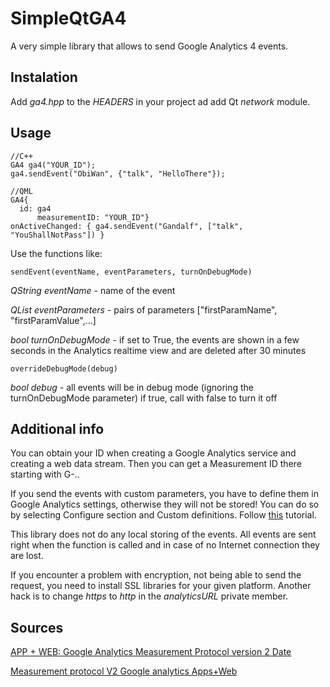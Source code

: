 # SimpleQtGA4
A very simple library that allows to send Google Analytics 4 events.

## Instalation
Add *ga4.hpp* to the *HEADERS* in your project ad add Qt *network* module.

## Usage
	//C++
	GA4 ga4("YOUR_ID");
	ga4.sendEvent("ObiWan", {"talk", "HelloThere"});

	//QML
	GA4{
	  id: ga4
          measurementID: "YOUR_ID"}
	onActiveChanged: { ga4.sendEvent("Gandalf", ["talk", "YouShallNotPass"]) }

Use the functions like:

	sendEvent(eventName, eventParameters, turnOnDebugMode)

*QString eventName* - name of the event

*QList<QString> eventParameters* - pairs of parameters ["firstParamName", "firstParamValue",...]

*bool turnOnDebugMode* - if set to True, the events are shown in a few seconds in the Analytics realtime view and are deleted after 30 minutes

	overrideDebugMode(debug)

*bool debug* - all events will be in debug mode (ignoring the turnOnDebugMode parameter) if true, call with false to turn it off

## Additional info
You can obtain your ID when creating a Google Analytics service and creating a web data stream. Then you can get a Measurement ID there starting with G-..

If you send the events with custom parameters, you have to define them in Google Analytics settings, otherwise they will not be stored! You can do so by selecting Configure section and Custom definitions. Follow [this](https://youtu.be/Y6YyzX_7OXk) tutorial.

This library does not do any local storing of the events. All events are sent right when the function is called and in case of no Internet connection they are lost.

If you encounter a problem with encryption, not being able to send the request, you need to install SSL libraries for your given platform. Another hack is to change *https* to *http* in the *analyticsURL* private member.

## Sources
[APP + WEB: Google Analytics Measurement Protocol version 2
Date
](https://www.thyngster.com/app-web-google-analytics-measurement-protocol-version-2)

[Measurement protocol V2 Google analytics Apps+Web](https://lunaxod.com/measurement-protocol-v2-google-analytics-appsweb/)

